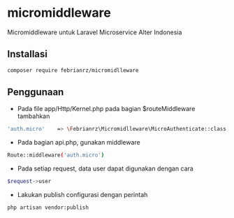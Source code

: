 # micromiddleware
Micromiddleware untuk Laravel Microservice Alter Indonesia

## Installasi
```bash
composer require febrianrz/micromidlleware
```

## Penggunaan
* Pada file app/Http/Kernel.php pada bagian $routeMiddleware tambahkan
```bash
'auth.micro'    => \Febrianrz\Micromidlleware\MicroAuthenticate::class,
```
* Pada bagian api.php, gunakan middleware 
```bash
Route::middleware('auth.micro')
```
* Pada setiap request, data user dapat digunakan dengan cara
```bash
$request->user
```
* Lakukan publish configurasi dengan perintah
```bash
php artisan vendor:publish
```